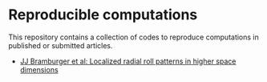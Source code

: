 # Reproducible computations

This repository contains a collection of codes to reproduce computations in published or submitted articles.

* [JJ Bramburger et al: Localized radial roll patterns in higher space dimensions](Bramburger)
